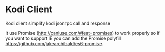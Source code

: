 # Kodi Client
Kodi client simplify kodi jsonrpc call and response

It use Promise (http://caniuse.com/#feat=promises) to work properly so if you want to support IE you can add the Promise polyfill https://github.com/jakearchibald/es6-promise.